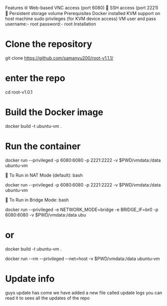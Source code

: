 

Features
🌐 Web-based VNC access (port 6080)
🔑 SSH access (port 2221)
💾 Persistent storage volume
Prerequisites
Docker installed
KVM support on host machine
sudo privileges (for KVM device access)
VM user and pass
username:- root
password:- root
Installation
# Clone the repository
git clone https://github.com/samanyu200/root-v1.1.1/

# enter the repo
cd root-v1.0.1

# Build the Docker image
docker build -t ubuntu-vm .

# Run the container

docker run --privileged -p 6080:6080 -p 2221:2222 -v $PWD/vmdata:/data ubuntu-vm

🐳 To Run in NAT Mode (default):
bash


docker run --privileged -p 6080:6080 -p 2221:2222 -v $PWD/vmdata:/data ubuntu-vm


🔁 To Run in Bridge Mode:
bash


docker run --privileged -e NETWORK_MODE=bridge -e BRIDGE_IF=br0 -p 6080:6080 -v $PWD/vmdata:/data ubu


# or

docker build -t ubuntu-vm .

docker run --rm --privileged --net=host -v $PWD/vmdata:/data ubuntu-vm

# Update info
guys update has come we have added a new file called update logs you can read it to sees all the updates of the repo
